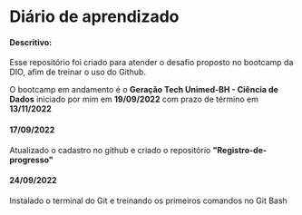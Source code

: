# Diário de aprendizado

#### Descritivo:

Esse repositório foi criado para atender o desafio proposto no bootcamp da DIO, afim de treinar o uso do Github.

O bootcamp em andamento é o **Geração Tech Unimed-BH - Ciência de Dados** iniciado por mim em **19/09/2022** com prazo de término em **13/11/2022**

#### 17/09/2022

Atualizado o cadastro no github e criado o repositório **"Registro-de-progresso"**

#### 24/09/2022

Instalado o terminal do Git e treinando os primeiros comandos no Git Bash

